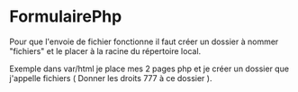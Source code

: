 # FormulairePhp

Pour que l'envoie de fichier fonctionne il faut créer un dossier à nommer "fichiers" et le placer à la racine du répertoire local.

Exemple dans var/html je place mes 2 pages php et je créer un dossier que j'appelle fichiers  ( Donner les droits 777 à ce dossier ).
